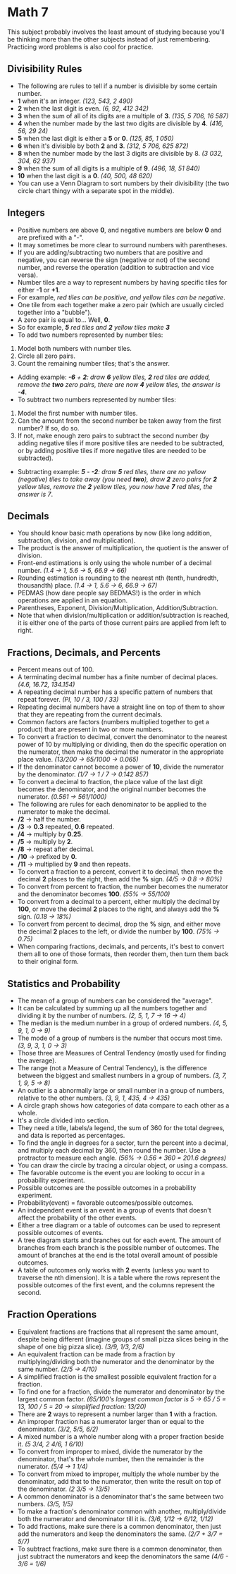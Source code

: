 # Math 7

This subject probably involves the least amount of studying because you'll be thinking more than the other subjects instead of just remembering. Practicing word problems is also cool for practice.

## Divisibility Rules

* The following are rules to tell if a number is divisible by some certain number.
* **1** when it's an integer. *(123, 543, 2 490)*
* **2** when the last digit is even. *(6, 92, 412 342)*
* **3** when the sum of all of its digits are a multiple of **3**. *(135, 5 706, 16 587)*
* **4** when the number made by the last two digits are divisible by **4**. *(416, 56, 29 24)*
* **5** when the last digit is either a **5** or **0**. *(125, 85, 1 050)*
* **6** when it's divisible by both **2** and **3**. *(312, 5 706, 625 872)*
* **8** when the number made by the last 3 digits are divisible by 8. *(3 032, 304, 62 937)*
* **9** when the sum of all digits is a multiple of **9**. *(496, 18, 51 840)*
* **10** when the last digit is a **0**. *(40, 500, 48 620)*
* You can use a Venn Diagram to sort numbers by their divisibility (the two circle chart thingy with a separate spot in the middle).

## Integers

* Positive numbers are above **0**, and negative numbers are below **0** and are prefixed with a "-".
* It may sometimes be more clear to surround numbers with parentheses.
* If you are adding/subtracting two numbers that are positive and negative, you can reverse the sign (negative or not) of the second number, and reverse the operation (addition to subtraction and vice versa).
* Number tiles are a way to represent numbers by having specific tiles for either **-1** or **+1**.
* For example, *red tiles can be positive, and yellow tiles can be negative*.
* One tile from each together make a zero pair (which are usually circled together into a "bubble").
* A zero pair is equal to... Well, **0**.
* So for example, ***5** red tiles and **2** yellow tiles make **3***
* To add two numbers represented by number tiles:
1. Model both numbers with number tiles.
2. Circle all zero pairs.
3. Count the remaining number tiles; that's the answer.
* Adding example: ***-6** + **2**: draw **6** yellow tiles, **2** red tiles are added, remove the **two** zero pairs, there are now **4** yellow tiles, the answer is **-4***.
* To subtract two numbers represented by number tiles:
1. Model the first number with number tiles.
2. Can the amount from the second number be taken away from the first number? If so, do so.
3. If not, make enough zero pairs to subtract the second number (by adding negative tiles if more positive tiles are needed to be subtracted, or by adding positive tiles if more negative tiles are needed to be subtracted).
* Subtracting example: ***5** - **-2**: draw **5** red tiles, there are no yellow (negative) tiles to take away (you need **two**), draw **2** zero pairs for **2** yellow tiles, remove the **2** yellow tiles, you now have **7** red tiles, the answer is 7*.

## Decimals

* You should know basic math operations by now (like long addition, subtraction, division, and multiplication).
* The product is the answer of multiplication, the quotient is the answer of division.
* Front-end estimations is only using the whole number of a decimal number. *(1.4 -> 1, 5.6 -> 5, 66.9 -> 66)*
* Rounding estimation is rounding to the nearest nth (tenth, hundredth, thousandth) place. *(1.4 -> 1, 5.6 -> 6, 66.9 -> 67)*
* PEDMAS (how dare people say BEDMAS!) is the order in which operations are applied in an equation.
* Parentheses, Exponent, Division/Multiplication, Addition/Subtraction.
* Note that when division/multiplication or addition/subtraction is reached, it is either one of the parts of those current pairs are applied from left to right.

## Fractions, Decimals, and Percents

* Percent means out of 100.
* A terminating decimal number has a finite number of decimal places. *(4.6, 16.72, 134.154)*
* A repeating decimal number has a specific pattern of numbers that repeat forever. *(PI, 10 / 3, 100 / 33)*
* Repeating decimal numbers have a straight line on top of them to show that they are repeating from the current decimals.
* Common factors are factors (numbers multiplied together to get a product) that are present in two or more numbers.
* To convert a fraction to decimal, convert the denominator to the nearest power of 10 by multiplying or dividing, then do the specific operation on the numerator, then make the decimal the numerator in the appropriate place value. *(13/200 -> 65/1000 -> 0.065)*
* If the denominator cannot become a power of **10**, divide the numerator by the denominator. *(1/7 -> 1 / 7 -> 0.142 857)*
* To convert a decimal to fraction, the place value of the last digit becomes the denominator, and the original number becomes the numerator. *(0.561 -> 561/1000)*
* The following are rules for each denominator to be applied to the numerator to make the decimal.
* **/2** -> half the number.
* **/3** -> **0.3** repeated, **0.6** repeated.
* **/4** -> multiply by **0.25**.
* **/5** -> multiply by **2**.
* **/8** -> repeat after decimal.
* **/10** -> prefixed by **0**.
* **/11** -> multiplied by **9** and then repeats.
* To convert a fraction to a percent, convert it to decimal, then move the decimal **2** places to the right, then add the **%** sign. *(4/5 -> 0.8 -> 80%)*
* To convert from percent to fraction, the number becomes the numerator and the denominator becomes **100**. *(55% -> 55/100)*
* To convert from a decimal to a percent, either multiply the decimal by **100**, or move the decimal **2** places to the right, and always add the **%** sign. *(0.18 -> 18%)*
* To convert from percent to decimal, drop the **%** sign, and either move the decimal **2** places to the left, or divide the number by **100**. *(75% -> 0.75)*
* When comparing fractions, decimals, and percents, it's best to convert them all to one of those formats, then reorder them, then turn them back to their original form.

## Statistics and Probability

* The mean of a group of numbers can be considered the "average".
* It can be calculated by summing up all the numbers together and dividing it by the number of numbers. *(2, 5, 1, 7 -> 16 -> 4)*
* The median is the medium number in a group of ordered numbers. *(4, 5, 9, 1, 0 -> 9)*
* The mode of a group of numbers is the number that occurs most time. *(3, 9, 3, 1, 0 -> 3)*
* Those three are Measures of Central Tendency (mostly used for finding the average).
* The range (not a Measure of Central Tendency), is the difference between the biggest and smallest numbers in a group of numbers. *(3, 7, 1, 9, 5 -> 8)*
* An outlier is a abnormally large or small number in a group of numbers, relative to the other numbers. *(3, 9, 1, 435, 4 -> 435)*
* A circle graph shows how categories of data compare to each other as a whole.
* It's a circle divided into section.
* They need a title, labels/a legend, the sum of 360 for the total degrees, and data is reported as percentages.
* To find the angle in degrees for a sector, turn the percent into a decimal, and multiply each decimal by 360, then round the number. Use a protractor to measure each angle. *(56% -> 0.56 * 360 = 201.6 degrees)*
* You can draw the circle by tracing a circular object, or using a compass.
* The favorable outcome is the event you are looking to occur in a probability experiment.
* Possible outcomes are the possible outcomes in a probability experiment.
* Probability(event) = favorable outcomes/possible outcomes.
* An independent event is an event in a group of events that doesn't affect the probability of the other events.
* Either a tree diagram or a table of outcomes can be used to represent possible outcomes of events.
* A tree diagram starts and branches out for each event. The amount of branches from each branch is the possible number of outcomes. The amount of branches at the end is the total overall amount of possible outcomes.
* A table of outcomes only works with **2** events (unless you want to traverse the nth dimension). It is a table where the rows represent the possible outcomes of the first event, and the columns represent the second.

## Fraction Operations
* Equivalent fractions are fractions that all represent the same amount, despite being different (imagine groups of small pizza slices being in the shape of one big pizza slice). *(3/9, 1/3, 2/6)*
* An equivalent fraction can be made from a fraction by multiplying/dividing both the numerator and the denominator by the same number. *(2/5 -> 4/10)*
* A simplified fraction is the smallest possible equivalent fraction for a fraction.
* To find one for a fraction, divide the numerator and denominator by the largest common factor. *(65/100's largest common factor is 5 -> 65 / 5 = 13, 100 / 5 = 20 -> simplified fraction: 13/20)*
* There are **2** ways to represent a number larger than **1** with a fraction.
* An improper fraction has a numerator larger than or equal to the denominator. *(3/2, 5/5, 6/2)*
* A mixed number is a whole number along with a proper fraction beside it. *(5 3/4, 2 4/6, 1 6/10)*
* To convert from improper to mixed, divide the numerator by the denominator, that's the whole number, then the remainder is the numerator. *(5/4 -> 1 1/4)*
* To convert from mixed to improper, multiply the whole number by the denominator, add that to the numerator, then write the result on top of the denominator. *(2 3/5 -> 13/5)*
* A common denominator is a denominator that's the same between two numbers. *(3/5, 1/5)*
* To make a fraction's denominator common with another, multiply/divide both the numerator and denominator till it is. *(3/6, 1/12 -> 6/12, 1/12)*
* To add fractions, make sure there is a common denominator, then just add the numerators and keep the denominators the same. *(2/7 + 3/7 = 5/7)*
* To subtract fractions, make sure there is a common denominator, then just subtract the numerators and keep the denominators the same *(4/6 - 3/6 = 1/6)*

